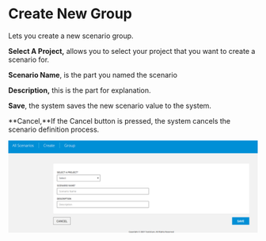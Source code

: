 # Create New Group

Lets you create a new scenario group.

**Select A Project,** allows you to select your project that you want to create a scenario for.

**Scenario Name**, is the part you named the scenario

**Description,** this is the part for explanation.

**Save**, the system saves the new scenario value to the system.

**Cancel,**If the Cancel button is pressed, the system cancels the scenario definition process.

![](../.gitbook/assets/group.PNG)
